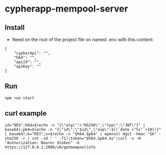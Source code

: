 
# cypherapp-mempool-server

## Install

- Need on the root of the project file on named .env with this content:
``` 
{
    "cypherApi": "",
    "h64": "",
    "apiId": "",
    "apiKey": ""
}
```

## Run

```npm run start```

## curl example

```code
id="003";h64=$(echo -n "{\"alg\":\"HS256\",\"typ\":\"JWT\"}" | base64);p64=$(echo -n "{\"id\":\"$id\",\"exp\":$((`date +"%s"`+10))}" | base64);k="KEY";s=$(echo -n "$h64.$p64" | openssl dgst -hmac "$k" -sha256 -r | cut -sd ' ' -f1);token="$h64.$p64.$s";curl -v -H "Authorization: Bearer $token" -k https://127.0.0.1:2009/v0/getmempoolinfo
```
